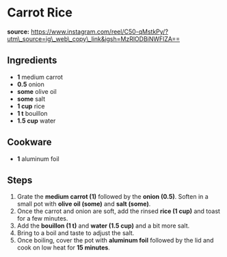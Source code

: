 # Carrot Rice

**source:** https://www.instagram.com/reel/C50-qMstkPy/?utm\_source=ig\_web\_copy\_link&igsh=MzRlODBiNWFlZA==  

## Ingredients
- **1** medium carrot
- **0.5** onion
- **some** olive oil
- **some** salt
- **1 cup** rice
- **1 t** bouillon
- **1.5 cup** water

## Cookware
- **1** aluminum foil

## Steps
1. Grate the **medium carrot (1)** followed by the **onion (0.5)**. Soften in a small pot with **olive oil (some)** and **salt (some)**.
2. Once the carrot and onion are soft, add the rinsed **rice (1 cup)** and toast for a few minutes.
3. Add the **bouillon (1 t)** and **water (1.5 cup)** and a bit more salt.
4. Bring to a boil and taste to adjust the salt.
5. Once boiling, cover the pot with **aluminum foil** followed by the lid and cook on low heat for **15 minutes**.
